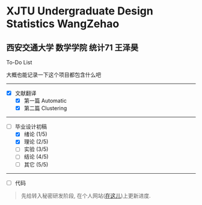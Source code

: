 # XJTU Undergraduate Design Statistics WangZehao

## 西安交通大学 数学学院 统计71 王泽昊

To-Do List

大概也能记录一下这个项目都包含什么吧

___

- [x] 文献翻译
    - [X] 第一篇 Automatic
    - [X] 第二篇 Clustering

___

- [ ] 毕业设计初稿
    - [X] 绪论 (1/5)
    - [X] 理论 (2/5)
    - [ ] 实验 (3/5)
    - [ ] 结论 (4/5)
    - [ ] 其它 (5/5)
___

- [ ] 代码

> 先给转入秘密研发阶段, 在个人网站([在这儿](http://bachelor.zehaow.live))上更新进度. 
